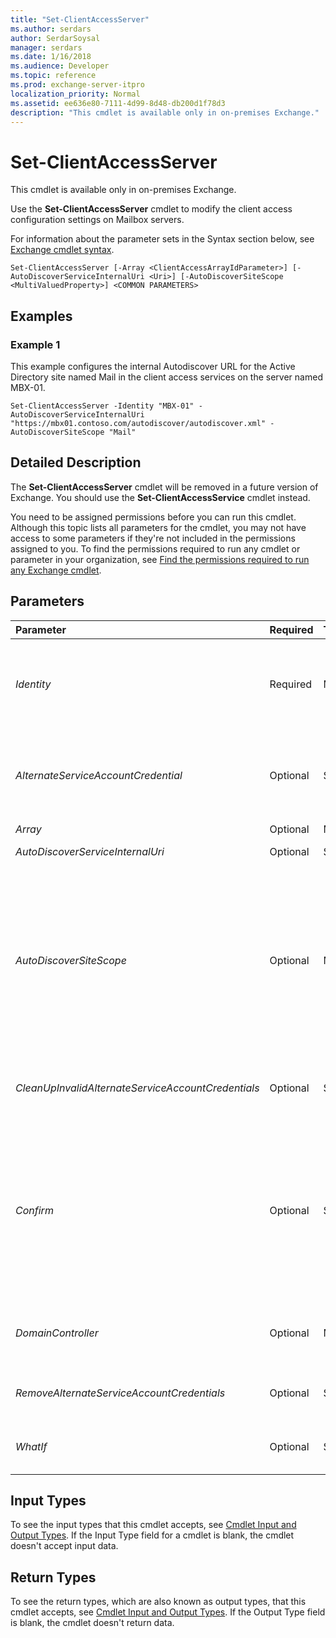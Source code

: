 ```yaml
---
title: "Set-ClientAccessServer"
ms.author: serdars
author: SerdarSoysal
manager: serdars
ms.date: 1/16/2018
ms.audience: Developer
ms.topic: reference
ms.prod: exchange-server-itpro
localization_priority: Normal
ms.assetid: ee636e80-7111-4d99-8d48-db200d1f78d3
description: "This cmdlet is available only in on-premises Exchange."
---
```


# Set-ClientAccessServer

This cmdlet is available only in on-premises Exchange. 
  
Use the **Set-ClientAccessServer** cmdlet to modify the client access configuration settings on Mailbox servers.
  
For information about the parameter sets in the Syntax section below, see [Exchange cmdlet syntax](https://technet.microsoft.com/library/bb123552.aspx). 
  
```
Set-ClientAccessServer [-Array <ClientAccessArrayIdParameter>] [-AutoDiscoverServiceInternalUri <Uri>] [-AutoDiscoverSiteScope <MultiValuedProperty>] <COMMON PARAMETERS>

```

## Examples
<a name="Examples"> </a>

### Example 1

This example configures the internal Autodiscover URL for the Active Directory site named Mail in the client access services on the server named MBX-01.
  
```
Set-ClientAccessServer -Identity "MBX-01" -AutoDiscoverServiceInternalUri "https://mbx01.contoso.com/autodiscover/autodiscover.xml" -AutoDiscoverSiteScope "Mail"
```

## Detailed Description
<a name="DetailedDescription"> </a>

The **Set-ClientAccessServer** cmdlet will be removed in a future version of Exchange. You should use the **Set-ClientAccessService** cmdlet instead.
  
You need to be assigned permissions before you can run this cmdlet. Although this topic lists all parameters for the cmdlet, you may not have access to some parameters if they're not included in the permissions assigned to you. To find the permissions required to run any cmdlet or parameter in your organization, see [Find the permissions required to run any Exchange cmdlet](https://technet.microsoft.com/library/mt432940.aspx).
  
## Parameters
<a name="DetailedDescription"> </a>

|**Parameter**|**Required**|**Type**|**Description**|
|:-----|:-----|:-----|:-----|
| _Identity_ <br/> |Required  <br/> |Microsoft.Exchange.Configuration.Tasks.ClientAccessServerIdParameter  <br/> | The _Identity_ parameter specifies the server that you want to modify. You can use any value that uniquely identifies the server. For example: <br/>  Name <br/>  Distinguished name (DN) <br/>  FQDN <br/>  GUID <br/> |
| _AlternateServiceAccountCredential_ <br/> |Optional  <br/> |System.Management.Automation.PSCredential[]  <br/> |The _AlternateServiceAccountCredential_ parameter specifies a credential an alternative service account that's typically used for Kerberos authentication in Exchange Server 2010 coexistence environments. <br/> This parameter requires you to create a credentials object by using the **Get-Credential** cmdlet. For more information, see[Get-Credential](https://go.microsoft.com/fwlink/p/?linkId=142122).  <br/> |
| _Array_ <br/> |Optional  <br/> |Microsoft.Exchange.Configuration.Tasks.ClientAccessArrayIdParameter  <br/> |This parameter is reserved for internal Microsoft use.  <br/> |
| _AutoDiscoverServiceInternalUri_ <br/> |Optional  <br/> |System.Uri  <br/> |The _AutoDiscoverServiceInternalUri_ parameter specifies the internal URL of the Autodiscover service. <br/> |
| _AutoDiscoverSiteScope_ <br/> |Optional  <br/> |Microsoft.Exchange.Data.MultiValuedProperty  <br/> |The _AutoDiscoverSiteScope_ parameter specifies the Active Directory site that the Autodiscover service is authoritative for. Clients that connect to the Autodiscover service by using the internal URL need to exist in the specified site. <br/> To see the available Active Directory sites, use the **Get-ADSite** cmdlet. <br/> To enter multiple values and overwrite any existing entries, use the following syntax:  `<value1>,<value2>...`. If the values contain spaces or otherwise require quotation marks, you need to use the following syntax:  `"<value1>","<value2>"...`.  <br/> To add or remove one or more values without affecting any existing entries, use the following syntax:  `@{Add="<value1>","<value2>"...; Remove="<value1>","<value2>"...}`.  <br/> |
| _CleanUpInvalidAlternateServiceAccountCredentials_ <br/> |Optional  <br/> |System.Management.Automation.SwitchParameter  <br/> |The _CleanUpInvalidAlternateServiceAccountCredentials_switch specifies whether to remove a previously configured alternate service account that's no longer valid. You don't need to specify a value with this switch.  <br/> |
| _Confirm_ <br/> |Optional  <br/> |System.Management.Automation.SwitchParameter  <br/> | The _Confirm_ switch specifies whether to show or hide the confirmation prompt. How this switch affects the cmdlet depends on if the cmdlet requires confirmation before proceeding. <br/>  Destructive cmdlets (for example, **Remove-\*** cmdlets) have a built-in pause that forces you to acknowledge the command before proceeding. For these cmdlets, you can skip the confirmation prompt by using this exact syntax: `-Confirm:$false`.  <br/>  Most other cmdlets (for example, **New-\*** and **Set-\*** cmdlets) don't have a built-in pause. For these cmdlets, specifying the _Confirm_ switch without a value introduces a pause that forces you acknowledge the command before proceeding. <br/> |
| _DomainController_ <br/> |Optional  <br/> |Microsoft.Exchange.Data.Fqdn  <br/> |The _DomainController_ parameter specifies the domain controller that's used by this cmdlet to read data from or write data to Active Directory. You identify the domain controller by its fully qualified domain name (FQDN). For example, `dc01.contoso.com`.  <br/> |
| _RemoveAlternateServiceAccountCredentials_ <br/> |Optional  <br/> |System.Management.Automation.SwitchParameter  <br/> |The _RemoveAlternateServiceAccountCredentials_switch specifies whether to remove a previously distributed alternate service account. You don't need to specify a value with this switch.  <br/> |
| _WhatIf_ <br/> |Optional  <br/> |System.Management.Automation.SwitchParameter  <br/> |The _WhatIf_ switch simulates the actions of the command. You can use this switch to view the changes that would occur without actually applying those changes. You don't need to specify a value with this switch. <br/> |
   
## Input Types
<a name="InputTypes"> </a>

To see the input types that this cmdlet accepts, see [Cmdlet Input and Output Types](http://go.microsoft.com/fwlink/p/?linkId=616387). If the Input Type field for a cmdlet is blank, the cmdlet doesn't accept input data. 
  
## Return Types
<a name="ReturnTypes"> </a>

To see the return types, which are also known as output types, that this cmdlet accepts, see [Cmdlet Input and Output Types](http://go.microsoft.com/fwlink/p/?linkId=616387). If the Output Type field is blank, the cmdlet doesn't return data. 
  

